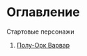 # Оглавление
Стартовые персонажи
1. [Полу-Орк Варвар](https://github.com/RomanDAnoshin/DnD/blob/main/%D0%A1%D1%82%D0%B0%D1%80%D1%82%D0%BE%D0%B2%D1%8B%D0%B5%20%D0%BF%D0%B5%D1%80%D1%81%D0%BE%D0%BD%D0%B0%D0%B6%D0%B8/%D0%9F%D0%BE%D0%BB%D1%83-%D0%9E%D1%80%D0%BA%20%D0%92%D0%B0%D1%80%D0%B2%D0%B0%D1%80.md "Полу-Орк Варвар")
